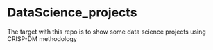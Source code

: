 # DataScience_projects

The target with this repo is to show some data science projects using CRISP-DM methodology 


